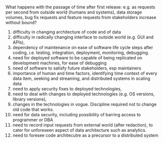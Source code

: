 What happens with the passage of time after first release: e.g. as requests per second from outside world (humans and systems), data storage volumes, bug fix requests and feature requests from stakeholders increase without bound?
1. difficulty in changing architecture of code and of data
2. difficulty in radically changing interface to outside world (e.g. GUI and APIs),
3. dependency of maintenance on ease of software life cycle steps after coding, i.e. testing, integration, deployment, monitoring, debugging.
4. need for deployed software to be capable of being replicated on development machines, for ease of debugging 
5. need of software to satisfy future stakeholders, esp maintainers
6. importance of human and time factors, identifying time context of every data item, seeking and streaming, and distributed systems in scaling data
7. need to apply security fixes to deployed technologies,
8. need to deal with changes to deployed technologies (e.g. OS versions, library versions),
9. changes in the technologies in vogue. Discipline required not to change old code that works.
10. need for data security, including possibility of barring access to programmer or DBA
11. need to record input requests from external world (after redaction), to cater for unforeseen aspect of data architecture such as analytics.
12. need to foresee code architecutre as a precursor to a distributed system
